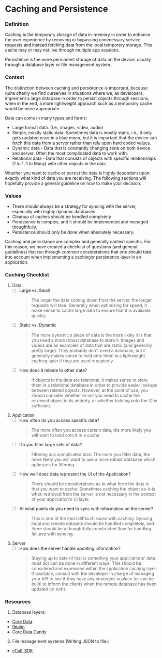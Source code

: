 
# Caching and Persistence

### Definition

Caching is the temporary storage of data in-memory in order to enhance the user experience by removing or bypassing unnecessary service requests and instead fetching data from the local temporary storage.  This cache may or may not live through multiple app sessions.

Persistence is the more permanent storage of data on the device, usually through a database layer or file management system.  

### Context

The distinction between caching and persistence is important, because quite oftenly we find ourselves in situations where we, as developers, implement a large database in order to persist objects through sessions, when in the end, a more lightweight approach such as a temporary cache would be more appropriate. 

Data can come in many types and forms:

- Large format data.  (I.e., images, video, audio)
- Simple, mostly static data.  Sometimes data is mostly static, i.e., it only gets updated once in a blue moon, but it is important that the device can fetch this data from a server rather than rely upon hard coded values.  
- Dynamic data - Data that is constantly changing state on both device and server.  Often the most complicated data to work with.
- Relational data - Data that consists of objects with specific relationships (1 to 1, 1 to Many) with other objects in the data.

Whether you want to cache or persist the data is highly dependent upon exactly what kind of data you are receiving.  The following sections will hopefully provide a general guideline on how to make your decision. 

### Values 

* There should always be a strategy for syncing with the server, especially with highly dynamic databases
* Cleanup of caches should be handled completely
* Persistence is complex, and it should be implemented and managed thoughtfully.
* Persistence should only be done when absolutely necessary. 


Caching and persistance are complex and generally context specific. For this reason, we have created a checklist of questions (and general guidelines) that run through common considerations that one should take into account when implementing a cachingor persistence layer in an application. 

### Caching Checklist

1. Data
    - [ ] Large vs. Small
       > The larger the data coming down from the server, the longer requests will take. Generally when optimizing for speed, it make sense to cache large data to ensure that it is available quickly. 
    - [ ] Static vs. Dynamic
       > The more dynamic a piece of data is the more likley it is that you need a more robust database to store it. Images and videos are an examples of data that are static (and generally pretty large). They probably don't need a database, but it generally makes sense to hold onto them in a lightweight caching layer if they are used repeatedly. 
    - [ ] How does it releate to other data?
       > If objects in the data are relational, it makes sense to store them in a relational database in order to provide easier lookups between related objects.  However, at the point of use, you should consider whether or not you need to cache the retrieved object in its entirety, or whether holding onto the ID is sufficient. 
2. Application
    - [ ] How often do you access specific data?
       > The more often you access certain data, the more likely you will want to hold onto it in a cache
    - [ ] Do you filter large sets of data?
       > Filtering is a complicated task. The more you filter data, the more likely you will want to use a more robust database which optimizes for filtering. 
    - [ ] How well does data represent the UI of the Application?
       > There should be considerations as to what form the data is that you want to cache. Sometimes caching the object as-it-is when retrieved from the server is not necessary in the context of your application's UI layer.  
    - [ ] At what points do you need to sync with information on the server?
       > This is one of the most difficult issues with caching. Syncing local and remote datasets should be handled completely, and there should be a thoughtfully constructed flow for handling failures with syncing. 
3. Server
    - [ ] How does the server handle updating information?
       > Staying up to date (if that is something your applications' data must do) can be done in different ways. This should be considered and expressed within the application caching layer.  
       > If available, consult with the developer in charge of managing your API to see if they have any strategies in place (or can be built) to inform the clients when the remote database has been updated (or not!).

### Resources

1.  Database layers:
  - [Core Data](https://developer.apple.com/library/content/documentation/Cocoa/Conceptual/CoreData/index.html?utm_source=iosstash.io)
  - [Realm](https://realm.io/)
  - [Core Data Dandy](https://github.com/fuzz-productions/CoreDataDandy)

2.  File management systems (Writing JSON to file):
  - [eCall-SDK](https://gitlab.fuzzhq.com/ios-project/eCall-SDK/blob/dev/eCall-SDK/eCall-SDK/Utilities/DataStore.swift)

